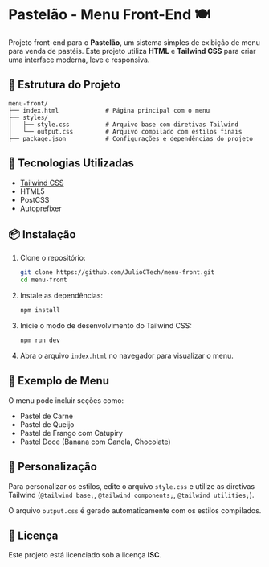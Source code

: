 # Pastelão - Menu Front-End 🍽️

Projeto front-end para o **Pastelão**, um sistema simples de exibição de menu para venda de pastéis. Este projeto utiliza **HTML** e **Tailwind CSS** para criar uma interface moderna, leve e responsiva.

## 📁 Estrutura do Projeto

```
menu-front/
├── index.html             # Página principal com o menu
├── styles/
│   ├── style.css          # Arquivo base com diretivas Tailwind
│   └── output.css         # Arquivo compilado com estilos finais
├── package.json           # Configurações e dependências do projeto
```

## 🚀 Tecnologias Utilizadas

- [Tailwind CSS](https://tailwindcss.com/)
- HTML5
- PostCSS
- Autoprefixer

## 📦 Instalação

1. Clone o repositório:
   ```bash
   git clone https://github.com/JulioCTech/menu-front.git
   cd menu-front
   ```

2. Instale as dependências:
   ```bash
   npm install
   ```

3. Inicie o modo de desenvolvimento do Tailwind CSS:
   ```bash
   npm run dev
   ```

4. Abra o arquivo `index.html` no navegador para visualizar o menu.

## 🧾 Exemplo de Menu

O menu pode incluir seções como:

- Pastel de Carne
- Pastel de Queijo
- Pastel de Frango com Catupiry
- Pastel Doce (Banana com Canela, Chocolate)

## 📝 Personalização

Para personalizar os estilos, edite o arquivo `style.css` e utilize as diretivas Tailwind (`@tailwind base;`, `@tailwind components;`, `@tailwind utilities;`).

O arquivo `output.css` é gerado automaticamente com os estilos compilados.

## 📄 Licença

Este projeto está licenciado sob a licença **ISC**.
